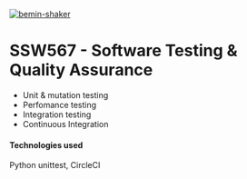 [![bemin-shaker](https://circleci.com/gh/bemin-shaker/SSW567.svg?style=svg)](https://app.circleci.com/pipelines/github/bemin-shaker/SSW567?branch=main&filter=all)

# SSW567 - Software Testing & Quality Assurance
- Unit & mutation testing
- Perfomance testing
- Integration testing
- Continuous Integration

#### Technologies used 
Python unittest, CircleCI

